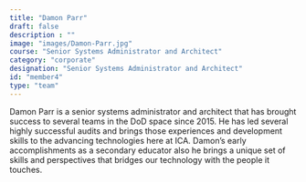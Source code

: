 ```yaml
---
title: "Damon Parr"
draft: false
description : ""
image: "images/Damon-Parr.jpg"
course: "Senior Systems Administrator and Architect"
category: "corporate"
designation: "Senior Systems Administrator and Architect"
id: "member4"
type: "team"
---
```


Damon Parr is a senior systems administrator and architect that has brought success to several teams in the DoD space since 2015. He has led several highly successful audits and brings those experiences and development skills to the advancing technologies here at ICA. Damon’s early accomplishments as a secondary educator also he brings a unique set of skills and perspectives that bridges our technology with the people it touches.
